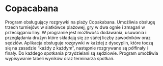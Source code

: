 # Copacabana

Program obsługujący rozgrywki na plaży Copakabana.
Umożliwia obsługę trzech turniejów: w siatkówce plażowej,
gry w dwa ognie i zmagań w przeciąganiu liny. W programie jest możliwość dodawania,
usuwania i przeglądania drużyn które składają się ze stałej liczby zawodników oraz sędziów.
Aplikacja obsługuje rozgrywki w każdej z dyscyplin, które  toczą się na zasadzie “każdy z każdym”,
następnie rozgrywane są półfinały i finały. Do każdego spotkania przydzielani są sędziowie.
Program umożliwia wypisywanie tabeli wyników oraz terminarza spotkań.
